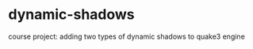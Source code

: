 dynamic-shadows
===============

course project: adding two types of dynamic shadows to quake3 engine
